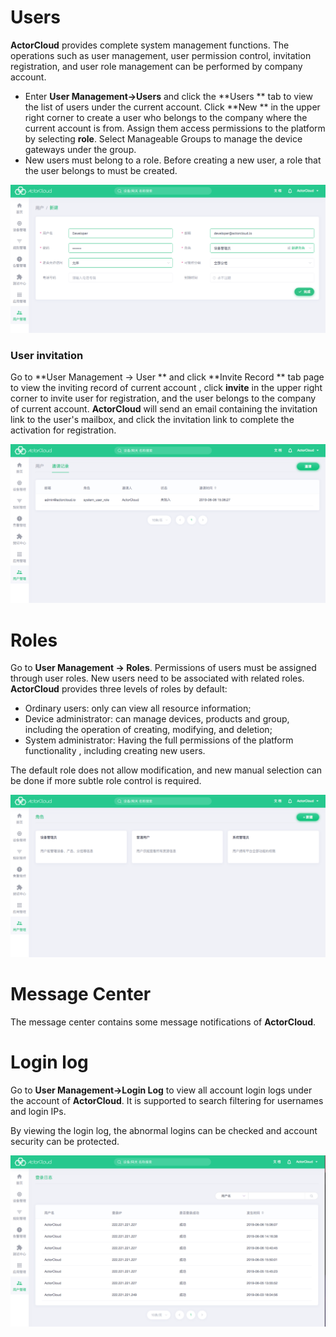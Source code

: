 # Users

**ActorCloud** provides complete system management functions. The operations such as user management, user permission control, invitation registration, and user role management can be performed by company account.

- Enter **User Management->Users** and click the **Users ** tab to view the list of users under the current account. Click **New ** in the upper right corner to create a user who belongs to the company where the current account is from. Assign them access permissions to the platform by selecting **role**. Select Manageable Groups to manage the device gateways under the group.
- New users must belong to a role. Before creating a new user, a role that the user belongs to must be created.

![user_create](_assets/user_create.png)


### User invitation

Go to **User Management -> User ** and click **Invite Record ** tab page to view the inviting record of current account , click  **invite**  in the upper right corner to invite user for registration, and the user belongs to the company of current account. **ActorCloud** will send an email containing the invitation link to the user's mailbox, and click the invitation link to complete the activation for registration.

![invitation_create](_assets/invitation_create.png)



# Roles

Go to **User Management -> Roles**. Permissions of users must be assigned through user roles. New users need to be associated with related roles. **ActorCloud** provides three levels of  roles by default:

- Ordinary users: only can view all resource information;
- Device administrator: can manage devices, products and group, including the operation of creating, modifying, and deletion;
- System administrator: Having the full permissions of the platform functionality , including creating new users.

The default role does not allow modification, and new manual selection can be done if more subtle role control is required.

![invitation_create](_assets/roles.png)


# Message Center

The message center contains some message notifications of **ActorCloud**.



# Login log

Go to **User Management->Login Log** to view all account login logs under the account of **ActorCloud**. It is supported to  search filtering for usernames and login IPs.

By viewing the login log, the abnormal logins can be checked and account security can be protected.



![login_log](_assets/login_log.png)
